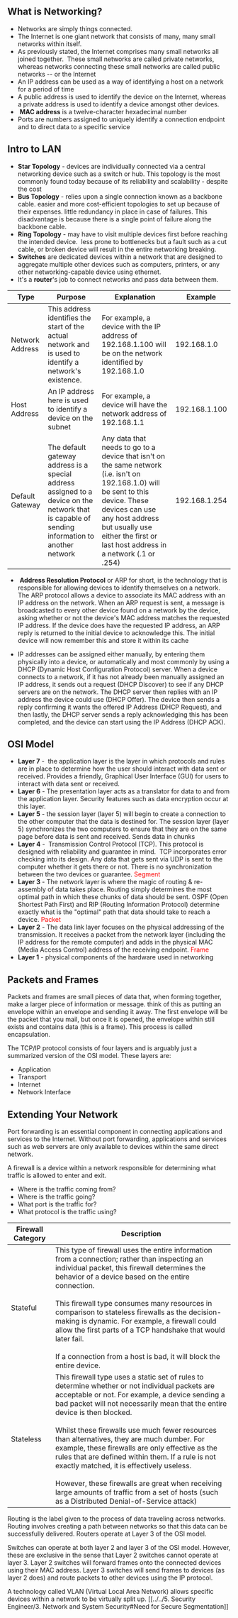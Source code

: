 
## What is Networking?

- Networks are simply things connected.
- The Internet is one giant network that consists of many, many small networks within itself. 
- As previously stated, the Internet comprises many small networks all joined together.  These small networks are called private networks, whereas networks connecting these small networks are called public networks -- or the Internet
- An IP address can be used as a way of identifying a host on a network for a period of time
- A public address is used to identify the device on the Internet, whereas a private address is used to identify a device amongst other devices.
-  **MAC address** is a twelve-character hexadecimal number
- Ports are numbers assigned to uniquely identify a connection endpoint and to direct data to a specific service

## Intro to LAN

- **Star Topology** - devices are individually connected via a central networking device such as a switch or hub. This topology is the most commonly found today because of its reliability and scalability - despite the cost
- **Bus Topology** - relies upon a single connection known as a backbone cable. easier and more cost-efficient topologies to set up because of their expenses. little redundancy in place in case of failures. This disadvantage is because there is a single point of failure along the backbone cable.
- **Ring Topology** - may have to visit multiple devices first before reaching the intended device.  less prone to bottlenecks but a fault such as a cut cable, or broken device will result in the entire networking breaking.
- **Switches** are dedicated devices within a network that are designed to aggregate multiple other devices such as computers, printers, or any other networking-capable device using ethernet.
- It's a **router**'s job to connect networks and pass data between them.

| Type            | Purpose                                                                                                                                        | Explanation                                                                                                                                                                                                                                          | Example       |
| --------------- | ---------------------------------------------------------------------------------------------------------------------------------------------- | ---------------------------------------------------------------------------------------------------------------------------------------------------------------------------------------------------------------------------------------------------- | ------------- |
| Network Address | This address identifies the start of the actual network and is used to identify a network's existence.                                         | For example, a device with the IP address of 192.168.1.100 will be on the network identified by 192.168.1.0                                                                                                                                          | 192.168.1.0   |
| Host Address    | An IP address here is used to identify a device on the subnet                                                                                  | For example, a device will have the network address of 192.168.1.1                                                                                                                                                                                   | 192.168.1.100 |
| Default Gateway | The default gateway address is a special address assigned to a device on the network that is capable of sending information to another network | Any data that needs to go to a device that isn't on the same network (i.e. isn't on 192.168.1.0) will be sent to this device. These devices can use any host address but usually use either the first or last host address in a network (.1 or .254) | 192.168.1.254 |

  

-  **Address Resolution Protocol** or ARP for short, is the technology that is responsible for allowing devices to identify themselves on a network. The ARP protocol allows a device to associate its MAC address with an IP address on the network. When an ARP request is sent, a message is broadcasted to every other device found on a network by the device, asking whether or not the device's MAC address matches the requested IP address. If the device does have the requested IP address, an ARP reply is returned to the initial device to acknowledge this. The initial device will now remember this and store it within its cache 

- IP addresses can be assigned either manually, by entering them physically into a device, or automatically and most commonly by using a DHCP (Dynamic Host Configuration Protocol) server. When a device connects to a network, if it has not already been manually assigned an IP address, it sends out a request (DHCP Discover) to see if any DHCP servers are on the network. The DHCP server then replies with an IP address the device could use (DHCP Offer). The device then sends a reply confirming it wants the offered IP Address (DHCP Request), and then lastly, the DHCP server sends a reply acknowledging this has been completed, and the device can start using the IP Address (DHCP ACK).
    
## OSI Model

- **Layer 7** -  the application layer is the layer in which protocols and rules are in place to determine how the user should interact with data sent or received. Provides a friendly, Graphical User Interface (GUI) for users to interact with data sent or received.
- **Layer 6** - The presentation layer acts as a translator for data to and from the application layer. Security features such as data encryption occur at this layer.
- **Layer 5** - the session layer (layer 5) will begin to create a connection to the other computer that the data is destined for. The session layer (layer 5) synchronizes the two computers to ensure that they are on the same page before data is sent and received. Sends data in chunks
- **Layer 4** -  Transmission Control Protocol (TCP). This protocol is designed with reliability and guarantee in mind.  TCP incorporates error checking into its design. Any data that gets sent via UDP is sent to the computer whether it gets there or not. There is no synchronization between the two devices or guarantee. <span style="color:rgb(255, 0, 0)">Segment</span>
- **Layer 3** - The network layer is where the magic of routing & re-assembly of data takes place. Routing simply determines the most optimal path in which these chunks of data should be sent. OSPF (Open Shortest Path First) and RIP (Routing Information Protocol) determine exactly what is the "optimal" path that data should take to reach a device. <span style="color:rgb(255, 0, 0)">Packet</span>
- **Layer 2** - The data link layer focuses on the physical addressing of the transmission. It receives a packet from the network layer (including the IP address for the remote computer) and adds in the physical MAC (Media Access Control) address of the receiving endpoint. <span style="color:rgb(255, 0, 0)">Frame</span>
- **Layer 1** - physical components of the hardware used in networking  


## Packets and Frames

Packets and frames are small pieces of data that, when forming together, make a larger piece of information or message. think of this as putting an envelope within an envelope and sending it away. The first envelope will be the packet that you mail, but once it is opened, the envelope within still exists and contains data (this is a frame). This process is called encapsulation.

  
The TCP/IP protocol consists of four layers and is arguably just a summarized version of the OSI model. These layers are:

- Application
- Transport
- Internet
- Network Interface

## Extending Your Network

Port forwarding is an essential component in connecting applications and services to the Internet. Without port forwarding, applications and services such as web servers are only available to devices within the same direct network.

A firewall is a device within a network responsible for determining what traffic is allowed to enter and exit.

- Where is the traffic coming from? 
- Where is the traffic going? 
- What port is the traffic for? 
- What protocol is the traffic using? 


| Firewall Category | Description                                                                                                                                                                                                                                                                                                                                                                                                                                                                                                                                                                                                                                     |
| ----------------- | ----------------------------------------------------------------------------------------------------------------------------------------------------------------------------------------------------------------------------------------------------------------------------------------------------------------------------------------------------------------------------------------------------------------------------------------------------------------------------------------------------------------------------------------------------------------------------------------------------------------------------------------------- |
| Stateful          | This type of firewall uses the entire information from a connection; rather than inspecting an individual packet, this firewall determines the behavior of a device based on the entire connection.<br><br>This firewall type consumes many resources in comparison to stateless firewalls as the decision-making is dynamic. For example, a firewall could allow the first parts of a TCP handshake that would later fail.<br><br>If a connection from a host is bad, it will block the entire device.                                                                                                                                         |
| Stateless         | This firewall type uses a static set of rules to determine whether or not individual packets are acceptable or not. For example, a device sending a bad packet will not necessarily mean that the entire device is then blocked.<br><br>Whilst these firewalls use much fewer resources than alternatives, they are much dumber. For example, these firewalls are only effective as the rules that are defined within them. If a rule is not exactly matched, it is effectively useless.<br><br>However, these firewalls are great when receiving large amounts of traffic from a set of hosts (such as a Distributed Denial-of-Service attack) |

  
Routing is the label given to the process of data traveling across networks. Routing involves creating a path between networks so that this data can be successfully delivered. Routers operate at Layer 3 of the OSI model.

Switches can operate at both layer 2 and layer 3 of the OSI model. However, these are exclusive in the sense that Layer 2 switches cannot operate at layer 3. Layer 2 switches will forward frames onto the connected devices using their MAC address. Layer 3 switches will send frames to devices (as layer 2 does) and route packets to other devices using the IP protocol. 

A technology called VLAN (Virtual Local Area Network) allows specific devices within a network to be virtually split up. [[../../5. Security Engineer/3. Network and System Security#Need for Secure Segmentation]]



  

